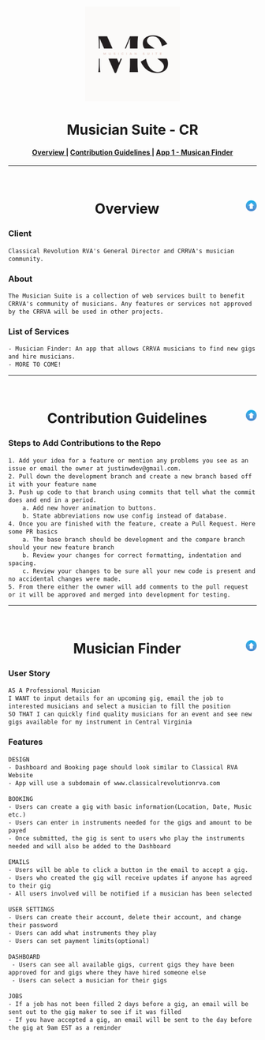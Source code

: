 <h1 align="center"style="border-bottom:none;margin:0">
  <a name="logo" href="https://github.com/justinwilliamsrva/musician-suite-cr#logo">
      <img src="resources/assets/images/MS.png" alt="Musician Suite" width="192">
  </a>
  <br>
  <br>
  Musician Suite - CR
</h1>



<div align="center"><a name="menu"></a>
  <h4>
    <a href="https://github.com/justinwilliamsrva/musician-suite-cr#Overview">
      Overview
    </a>
    <span> | </span>
    <a href="https://github.com/justinwilliamsrva/musician-suite-cr#Contributions">
      Contribution Guidelines
    </a>
    <span> | </span>
    <a href="https://github.com/justinwilliamsrva/musician-suite-cr#MusciansFinder">
      App 1 - Musican Finder
    </a>
  </h4>
</div>

---

<br>

<h1 align="center" style="text-align: center;border-bottom:none" name="Overview">Overview<a href="https://github.com/justinwilliamsrva/musician-suite-cr#logo"><img align="right" border="0" src="https://raw.githubusercontent.com/CCOSTAN/Home-AssistantConfig/master/config/www/custom_ui/floorplan/images/branding/up_arrow.png" width="22"></a></h1>

<h3>Client</h3>

```
Classical Revolution RVA's General Director and CRRVA's musician community.
```

<h3>About</h3>

```
The Musician Suite is a collection of web services built to benefit CRRVA's community of musicians. Any features or services not approved by the CRRVA will be used in other projects.
```

<h3>List of Services</h3>

```
- Musician Finder: An app that allows CRRVA musicians to find new gigs and hire musicians.
- MORE TO COME!
```

---

<br>

<h1 align="center" style="text-align: center;border-bottom:none" name="Contributions">Contribution Guidelines <a href="https://github.com/justinwilliamsrva/musician-suite-cr#logo"><img align="right" border="0" src="https://raw.githubusercontent.com/CCOSTAN/Home-AssistantConfig/master/config/www/custom_ui/floorplan/images/branding/up_arrow.png" width="22"></a></h1>

<h3>Steps to Add Contributions to the Repo</h3>

```
1. Add your idea for a feature or mention any problems you see as an issue or email the owner at justinwdev@gmail.com.
2. Pull down the development branch and create a new branch based off it with your feature name
3. Push up code to that branch using commits that tell what the commit does and end in a period.
    a. Add new hover animation to buttons.
    b. State abbreviations now use config instead of database.
4. Once you are finished with the feature, create a Pull Request. Here some PR basics
    a. The base branch should be development and the compare branch should your new feature branch
    b. Review your changes for correct formatting, indentation and spacing.
    c. Review your changes to be sure all your new code is present and no accidental changes were made. 
5. From there either the owner will add comments to the pull request or it will be approved and merged into development for testing.
```
---
<br>

<h1 align="center" style="text-align: center;border-bottom:none" name="MusciansFinder">Musician Finder<a href="https://github.com/justinwilliamsrva/musician-suite-cr#logo"><img align="right" border="0" src="https://raw.githubusercontent.com/CCOSTAN/Home-AssistantConfig/master/config/www/custom_ui/floorplan/images/branding/up_arrow.png" width="22"></a></h1>

<h3> User Story</h3>

```
AS A Professional Musician
I WANT to input details for an upcoming gig, email the job to interested musicians and select a musician to fill the position
SO THAT I can quickly find quality musicians for an event and see new gigs available for my instrument in Central Virginia
```

<h3> Features</h3>

```
DESIGN
- Dashboard and Booking page should look similar to Classical RVA Website
- App will use a subdomain of www.classicalrevolutionrva.com

BOOKING
- Users can create a gig with basic information(Location, Date, Music etc.)
- Users can enter in instruments needed for the gigs and amount to be payed
- Once submitted, the gig is sent to users who play the instruments needed and will also be added to the Dashboard

EMAILS
- Users will be able to click a button in the email to accept a gig. 
- Users who created the gig will receive updates if anyone has agreed to their gig
- All users involved will be notified if a musician has been selected

USER SETTINGS
- Users can create their account, delete their account, and change their password
- Users can add what instruments they play
- Users can set payment limits(optional)

DASHBOARD
 - Users can see all available gigs, current gigs they have been approved for and gigs where they have hired someone else
 - Users can select a musician for their gigs

JOBS
- If a job has not been filled 2 days before a gig, an email will be sent out to the gig maker to see if it was filled
- If you have accepted a gig, an email will be sent to the day before the gig at 9am EST as a reminder
```
